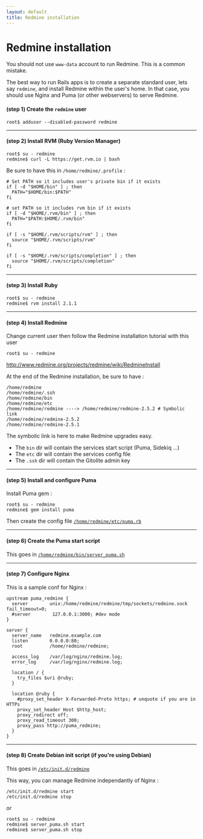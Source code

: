 ```yaml
---
layout: default
title: Redmine installation
---
```


<div id="toc">
  <h1>Redmine installation</h1>
</div>


You should not use ```www-data``` account to run Redmine. This is a common mistake.

The best way to run Rails apps is to create a separate standard user, lets say ```redmine```, and install Redmine within the user's home. In that case, you should use Nginx and Puma (or other webservers) to serve Redmine.

#### **(step 1)** Create the ```redmine``` user

    root$ adduser --disabled-password redmine

***

#### **(step 2)** Install RVM (Ruby Version Manager)

    root$ su - redmine
    redmine$ curl -L https://get.rvm.io | bash


Be sure to have this in ```/home/redmine/.profile``` :

    # Set PATH so it includes user's private bin if it exists
    if [ -d "$HOME/bin" ] ; then
      PATH="$HOME/bin:$PATH"
    fi

    # set PATH so it includes rvm bin if it exists
    if [ -d "$HOME/.rvm/bin" ] ; then
      PATH="$PATH:$HOME/.rvm/bin"
    fi

    if [ -s "$HOME/.rvm/scripts/rvm" ] ; then
      source "$HOME/.rvm/scripts/rvm"
    fi

    if [ -s "$HOME/.rvm/scripts/completion" ] ; then
      source "$HOME/.rvm/scripts/completion"
    fi

***

#### **(step 3)** Install Ruby

    root$ su - redmine
    redmine$ rvm install 2.1.1

***

#### **(step 4)** Install Redmine

Change current user then follow the Redmine installation tutorial with this user

    root$ su - redmine

http://www.redmine.org/projects/redmine/wiki/RedmineInstall

At the end of the Redmine installation, be sure to have :

    /home/redmine
    /home/redmine/.ssh
    /home/redmine/bin
    /home/redmine/etc
    /home/redmine/redmine ----> /home/redmine/redmine-2.5.2 # Symbolic link
    /home/redmine/redmine-2.5.2
    /home/redmine/redmine-2.5.1

The symbolic link is here to make Redmine upgrades easy.

* The ```bin``` dir will contain the services start script (Puma, Sidekiq ...)
* The ```etc``` dir will contain the services config file
* The ```.ssh``` dir will contain the Gitolite admin key

***

#### **(step 5)** Install and configure Puma

Install Puma gem :

    root$ su - redmine
    redmine$ gem install puma

Then create the config file [```/home/redmine/etc/puma.rb```](https://github.com/jbox-web/redmine_git_hosting/blob/devel/contrib/scripts/puma.rb)

***

#### **(step 6)** Create the Puma start script

This goes in [```/home/redmine/bin/server_puma.sh```](https://github.com/jbox-web/redmine_git_hosting/blob/devel/contrib/scripts/server_puma.sh)

***

#### **(step 7)** Configure Nginx

This is a sample conf for Nginx :

    upstream puma_redmine {
      server        unix:/home/redmine/redmine/tmp/sockets/redmine.sock fail_timeout=0;
      #server        127.0.0.1:3000; #dev mode
    }

    server {
      server_name   redmine.example.com
      listen        0.0.0.0:80;
      root          /home/redmine/redmine;

      access_log    /var/log/nginx/redmine.log;
      error_log     /var/log/nginx/redmine.log;

      location / {
        try_files $uri @ruby;
      }

      location @ruby {
        #proxy_set_header X-Forwarded-Proto https; # unquote if you are in HTTPs
        proxy_set_header Host $http_host;
        proxy_redirect off;
        proxy_read_timeout 300;
        proxy_pass http://puma_redmine;
      }
    }

***

#### **(step 8)** Create Debian init script (if you're using Debian)

This goes in [```/etc/init.d/redmine```](https://github.com/jbox-web/redmine_git_hosting/blob/devel/contrib/scripts/redmine)

This way, you can manage Redmine independantly of Nginx :

    /etc/init.d/redmine start
    /etc/init.d/redmine stop

or

    root$ su - redmine
    redmine$ server_puma.sh start
    redmine$ server_puma.sh stop
